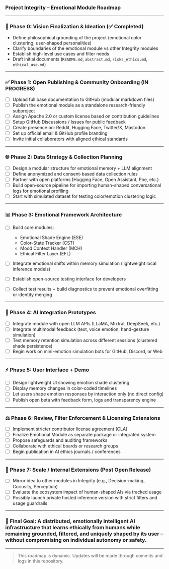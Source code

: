 
### Project Integrity – Emotional Module Roadmap

---

### 🚀 Phase 0: Vision Finalization & Ideation (✅ Completed)

* Define philosophical grounding of the project (emotional color clustering, user-shaped personalities)
* Clarify boundaries of the emotional module vs other Integrity modules
* Establish high-level use cases and filter needs
* Draft initial documents (`README.md`, `abstract.md`, `risks_ethics.md`, `ethical_use.md`)

---

### ✅ Phase 1: Open Publishing & Community Onboarding (IN PROGRESS)

* [ ] Upload full base documentation to GitHub (modular markdown files)
* [ ] Publish the emotional module as a standalone research-friendly subproject
* [ ] Assign Apache 2.0 or custom license based on contribution guidelines
* [ ] Setup GitHub Discussions / Issues for public feedback
* [ ] Create presence on: Reddit, Hugging Face, Twitter/X, Mastodon
* [ ] Set up official email & GitHub profile branding
* [ ] Invite initial collaborators with aligned ethical standards

---

### 🌐 Phase 2: Data Strategy & Collection Planning

* [ ] Design a modular structure for emotional memory + LLM alignment
* [ ] Define anonymized and consent-based data collection rules
* [ ] Partner with open platforms (Hugging Face, Open Assistant, Poe, etc.)
* [ ] Build open-source pipeline for importing human-shaped conversational logs for emotional profiling
* [ ] Start with simulated dataset for testing color/emotion clustering logic

---

### 📊 Phase 3: Emotional Framework Architecture

* [ ] Build core modules:

  * Emotional Shade Engine (ESE)
  * Color-State Tracker (CST)
  * Mood Context Handler (MCH)
  * Ethical Filter Layer (EFL)
* [ ] Integrate emotional shifts within memory simulation (lightweight local inference models)
* [ ] Establish open-source testing interface for developers
* [ ] Collect test results + build diagnostics to prevent emotional overfitting or identity merging

---

### 🤖 Phase 4: AI Integration Prototypes

* [ ] Integrate module with open LLM APIs (LLaMA, Mixtral, DeepSeek, etc.)
* [ ] Integrate multimodal feedback (text, voice emotion, hand-gesture simulation)
* [ ] Test memory retention simulation across different sessions (clustered shade persistence)
* [ ] Begin work on mini-emotion simulation bots for GitHub, Discord, or Web

---

### ⚡ Phase 5: User Interface + Demo

* [ ] Design lightweight UI showing emotion shade clustering
* [ ] Display memory changes in color-coded timelines
* [ ] Let users shape emotion responses by interaction only (no direct config)
* [ ] Publish open beta with feedback form, logs and transparency engine

---

### ⚖️ Phase 6: Review, Filter Enforcement & Licensing Extensions

* [ ] Implement stricter contributor license agreement (CLA)
* [ ] Finalize Emotional Module as separate package or integrated system
* [ ] Propose safeguards and auditing frameworks
* [ ] Collaborate with ethical boards or research groups
* [ ] Begin publication in AI ethics journals / conferences

---

### 🌟 Phase 7: Scale / Internal Extensions (Post Open Release)

* [ ] Mirror idea to other modules in Integrity (e.g., Decision-making, Curiosity, Perception)
* [ ] Evaluate the ecosystem impact of human-shaped AIs via tracked usage
* [ ] Possibly launch private hosted inference version with strict filters and usage guardrails

---

### 🚀 Final Goal: A distributed, emotionally intelligent AI infrastructure that learns ethically from humans while remaining grounded, filtered, and uniquely shaped by its user – **without compromising on individual autonomy or safety.**

---

> This roadmap is dynamic. Updates will be made through commits and logs in this repository.
